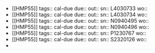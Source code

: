 - [[HMP55]] 
  tags:: cal-due
  due::
  out::
  sn:: L4030733
  wo::
- [[HMP55]] 
  tags:: cal-due
  due::
  out::
  sn:: L4030734
  wo::
- [[HMP55]] 
  tags:: cal-due
  due::
  out::
  sn:: N0940495
  wo::
- [[HMP55]] 
  tags:: cal-due
  due::
  out::
  sn:: N0940496
  wo::
- [[HMP55]] 
  tags:: cal-due
  due::
  out::
  sn:: P1230767
  wo::
- [[HMP55]] 
  tags:: cal-due
  due::
  out::
  sn:: S2320126
  wo::
-